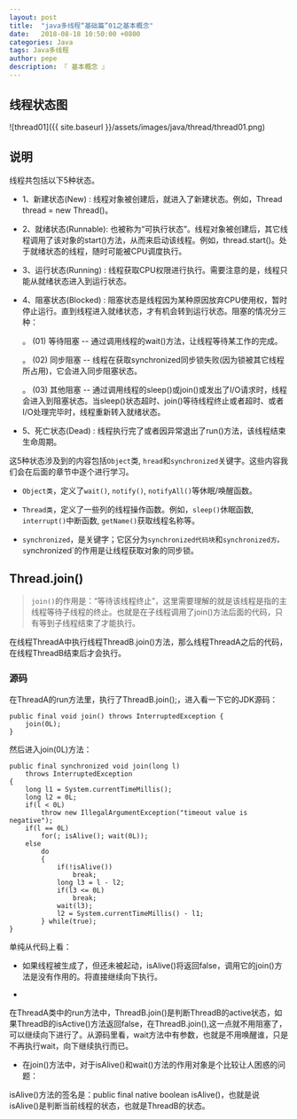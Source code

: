 ```yaml
---
layout: post
title:  "java多线程“基础篇”01之基本概念"
date:   2018-08-18 10:50:00 +0800
categories: Java
tags: Java多线程
author: pepe
description: 『 基本概念 』
---
```


## **线程状态图**
![thread01]({{ site.baseurl }}/assets/images/java/thread/thread01.png)

## **说明**

线程共包括以下5种状态。

* 1、新建状态(New)         : 线程对象被创建后，就进入了新建状态。例如，Thread thread = new Thread()。
* 2、就绪状态(Runnable): 也被称为“可执行状态”。线程对象被创建后，其它线程调用了该对象的start()方法，从而来启动该线程。例如，thread.start()。处于就绪状态的线程，随时可能被CPU调度执行。
* 3、运行状态(Running) : 线程获取CPU权限进行执行。需要注意的是，线程只能从就绪状态进入到运行状态。
* 4、阻塞状态(Blocked)  : 阻塞状态是线程因为某种原因放弃CPU使用权，暂时停止运行。直到线程进入就绪状态，才有机会转到运行状态。阻塞的情况分三种：
    
    。 (01) 等待阻塞 -- 通过调用线程的wait()方法，让线程等待某工作的完成。
    
    。 (02) 同步阻塞 -- 线程在获取synchronized同步锁失败(因为锁被其它线程所占用)，它会进入同步阻塞状态。
    
    。 (03) 其他阻塞 -- 通过调用线程的sleep()或join()或发出了I/O请求时，线程会进入到阻塞状态。当sleep()状态超时、join()等待线程终止或者超时、或者I/O处理完毕时，线程重新转入就绪状态。

* 5、死亡状态(Dead)    : 线程执行完了或者因异常退出了run()方法，该线程结束生命周期。


这5种状态涉及到的内容包括`Object`类, `hread`和`synchronized`关键字。这些内容我们会在后面的章节中逐个进行学习。

* `Object类`，定义了`wait()`, `notify()`, `notifyAll()`等休眠/唤醒函数。

* `Thread类`，定义了一些列的线程操作函数。例如，`sleep()`休眠函数, `interrupt()`中断函数, `getName()`获取线程名称等。

* `synchronized`，是关键字；它区分为`synchronized代码块`和`synchronized方。s`ynchronized`的作用是让线程获取对象的同步锁。


## **Thread.join()**

> `join()`的作用是：“等待该线程终止”，这里需要理解的就是该线程是指的主线程等待子线程的终止。也就是在子线程调用了join()方法后面的代码，只有等到子线程结束了才能执行。

在线程ThreadA中执行线程ThreadB.join()方法，那么线程ThreadA之后的代码，在线程ThreadB结束后才会执行。

### **源码**

在ThreadA的run方法里，执行了ThreadB.join();，进入看一下它的JDK源码：
```
public final void join() throws InterruptedException {
    join(0L);
}
```
然后进入join(0L)方法：
```
public final synchronized void join(long l)
    throws InterruptedException
{
    long l1 = System.currentTimeMillis();
    long l2 = 0L;
    if(l < 0L)
        throw new IllegalArgumentException("timeout value is negative");
    if(l == 0L)
        for(; isAlive(); wait(0L));
    else
        do
        {
            if(!isAlive())
                break;
            long l3 = l - l2;
            if(l3 <= 0L)
                break;
            wait(l3);
            l2 = System.currentTimeMillis() - l1;
        } while(true);
}
```

单纯从代码上看： 

* 如果线程被生成了，但还未被起动，isAlive()将返回false，调用它的join()方法是没有作用的。将直接继续向下执行。 

*  
在ThreadA类中的run方法中，ThreadB.join()是判断ThreadB的active状态，如果ThreadB的isActive()方法返回false，在ThreadB.join(),这一点就不用阻塞了，可以继续向下进行了。从源码里看，wait方法中有参数，也就是不用唤醒谁，只是不再执行wait，向下继续执行而已。 

* 在join()方法中，对于isAlive()和wait()方法的作用对象是个比较让人困惑的问题：

isAlive()方法的签名是：public final native boolean isAlive()，也就是说isAlive()是判断当前线程的状态，也就是ThreadB的状态。







